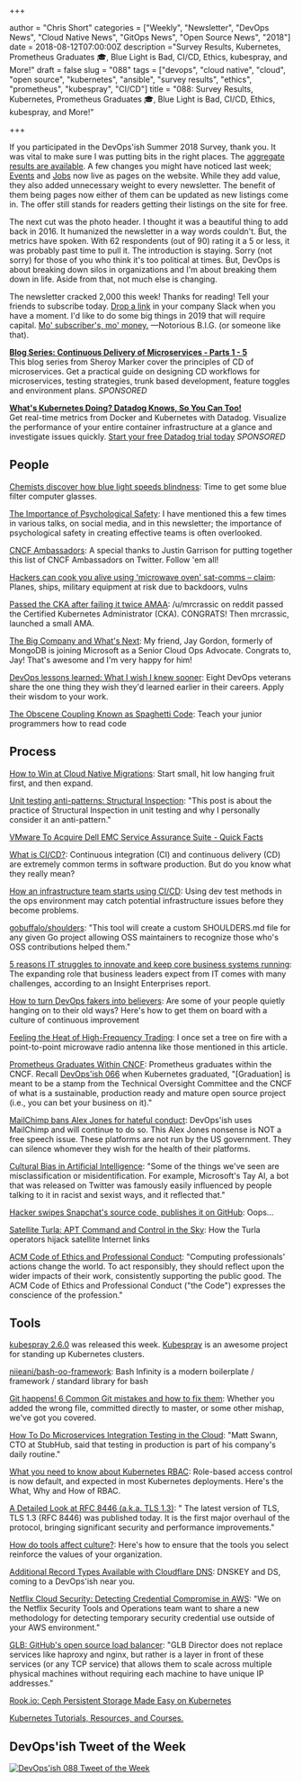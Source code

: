 +++

author = "Chris Short"
categories = ["Weekly", "Newsletter", "DevOps News", "Cloud Native News", "GitOps News", "Open Source News", "2018"]
date = 2018-08-12T07:00:00Z
description ="Survey Results, Kubernetes, Prometheus Graduates 🎓, Blue Light is Bad, CI/CD, Ethics, kubespray, and More!"
draft = false
slug = "088"
tags = ["devops", "cloud native", "cloud", "open source", "kubernetes", "ansible", "survey results", "ethics", "prometheus", "kubespray", "CI/CD"]
title = "088: Survey Results, Kubernetes, Prometheus Graduates 🎓, Blue Light is Bad, CI/CD, Ethics, kubespray, and More!"

+++

If you participated in the DevOps'ish Summer 2018 Survey, thank you. It was vital to make sure I was putting bits in the right places. The [aggregate results are available](https://docs.google.com/forms/d/1XRAHLduV_ssmPPP_CB_Pbw33LMeaurOfOTEsFDoppkQ/viewanalytics). A few changes you might have noticed last week; [Events](/events/) and [Jobs](/jobs/) now live as pages on the website. While they add value, they also added unnecessary weight to every newsletter. The benefit of them being pages now either of them can be updated as new listings come in. The offer still stands for readers getting their listings on the site for free.

The next cut was the photo header. I thought it was a beautiful thing to add back in 2016. It humanized the newsletter in a way words couldn't. But, the metrics have spoken. With 62 respondents (out of 90) rating it a 5 or less, it was probably past time to pull it. The introduction is staying. Sorry (not sorry) for those of you who think it's too political at times. But, DevOps is about breaking down silos in organizations and I'm about breaking them down in life. Aside from that, not much else is changing.

The newsletter cracked 2,000 this week! Thanks for reading! Tell your friends to subscribe today. [Drop a link](/subscribe/) in your company Slack when you have a moment. I'd like to do some big things in 2019 that will require capital. [Mo' subscriber's, mo' money.](/sponsor/) —Notorious B.I.G. (or someone like that).

[**Blog Series: Continuous Delivery of Microservices - Parts 1 - 5**](https://www.gocd.org/tags/cd-for-microservices.html)  
This blog series from Sheroy Marker cover the principles of CD of microservices. Get a practical guide on designing CD workflows for microservices, testing strategies, trunk based development, feature toggles and environment plans. *SPONSORED*

[**What's Kubernetes Doing? Datadog Knows, So You Can Too!**](https://www.datadoghq.com/monitor-kubernetes/?utm_source=Advertisement&utm_medium=Advertisement&utm_campaign=Devopsish-NewsletterKubernetes)  
Get real-time metrics from Docker and Kubernetes with Datadog. Visualize the performance of your entire container infrastructure at a glance and investigate issues quickly. [Start your free Datadog trial today](https://www.datadoghq.com/monitor-kubernetes/?utm_source=Advertisement&utm_medium=Advertisement&utm_campaign=Devopsish-NewsletterKubernetes) *SPONSORED*


## People

[Chemists discover how blue light speeds blindness](https://phys.org/news/2018-08-chemists-blue.html): Time to get some blue filter computer glasses.

[The Importance of Psychological Safety](https://chrisshort.net/the-importance-of-psychological-safety/): I have mentioned this a few times in various talks, on social media, and in this newsletter; the importance of psychological safety in creating effective teams is often overlooked.

[CNCF Ambassadors](https://twitter.com/rothgar/lists/cncf-ambassadors/members): A special thanks to Justin Garrison for putting together this list of CNCF Ambassadors on Twitter. Follow 'em all!

[Hackers can cook you alive using 'microwave oven' sat-comms – claim](https://www.theregister.co.uk/2018/08/10/satellite_communications_microwave_oven_hacking/): Planes, ships, military equipment at risk due to backdoors, vulns

[Passed the CKA after failing it twice AMAA](https://www.reddit.com/r/kubernetes/comments/95k033/passed_the_cka_after_failing_it_twice_amaa/): /u/mrcrassic on reddit passed the Certified Kubernetes Administrator (CKA). CONGRATS! Then mrcrassic, launched a small AMA.

[The Big Company and What's Next](https://medium.com/@jaydestro/the-big-company-and-whats-next-459cd6bcea8d): My friend, Jay Gordon, formerly of MongoDB is joining Microsoft as a Senior Cloud Ops Advocate. Congrats to, Jay! That's awesome and I'm very happy for him!

[DevOps lessons learned: What I wish I knew sooner](https://enterprisersproject.com/article/2018/8/devops-lessons-learned-what-i-wish-i-knew-sooner?page=1): Eight DevOps veterans share the one thing they wish they'd learned earlier in their careers. Apply their wisdom to your work.

[The Obscene Coupling Known as Spaghetti Code](https://queue.acm.org/detail.cfm?ref=rss&id=3265943): Teach your junior programmers how to read code

## Process

[How to Win at Cloud Native Migrations](https://blog.tidalmigrations.com/how-to-win-at-cloud-native-migrations-ab68abff4671): Start small, hit low hanging fruit first, and then expand.

[Unit testing anti-patterns: Structural Inspection](https://enterprisecraftsmanship.com/2016/07/21/unit-testing-anti-patterns-structural-inspection/): "This post is about the practice of Structural Inspection in unit testing and why I personally consider it an anti-pattern."

[VMware To Acquire Dell EMC Service Assurance Suite - Quick Facts](https://www.nasdaq.com/article/vmware-to-acquire-dell-emc-service-assurance-suite--quick-facts-20180809-01292)

[What is CI/CD?](https://opensource.com/article/18/8/what-cicd): Continuous integration (CI) and continuous delivery (CD) are extremely common terms in software production. But do you know what they really mean?

[How an infrastructure team starts using CI/CD](https://opensource.com/article/18/7/infrastructure-team-starts-using-ci-cd): Using dev test methods in the ops environment may catch potential infrastructure issues before they become problems.

[gobuffalo/shoulders](https://github.com/gobuffalo/shoulders): "This tool will create a custom SHOULDERS.md file for any given Go project allowing OSS maintainers to recognize those who's OSS contributions helped them."

[5 reasons IT struggles to innovate and keep core business systems running](https://www.techrepublic.com/article/5-reasons-it-struggles-to-innovate-and-keep-core-business-systems-running/):
The expanding role that business leaders expect from IT comes with many challenges, according to an Insight Enterprises report.

[How to turn DevOps fakers into believers](https://enterprisersproject.com/article/2018/8/how-turn-devops-fakers-believers): Are some of your people quietly hanging on to their old ways? Here's how to get them on board with a culture of continuous improvement

[Feeling the Heat of High-Frequency Trading](https://hackaday.com/2018/08/06/feeling-the-heat-of-high-frequency-trading/): I once set a tree on fire with a point-to-point microwave radio antenna like those mentioned in this article.

[Prometheus Graduates Within CNCF](https://prometheus.io/blog/2018/08/09/prometheus-graduates-within-cncf/): Prometheus graduates within the CNCF. Recall [DevOps'ish 066](/066/) when Kubernetes graduated, "[Graduation] is meant to be a stamp from the Technical Oversight Committee and the CNCF of what is a sustainable, production ready and mature open source project (i.e., you can bet your business on it)."

[MailChimp bans Alex Jones for hateful conduct](https://techcrunch.com/2018/08/07/mailchimp-bans-alex-jones-for-hateful-conduct/): DevOps'ish uses MailChimp and will continue to do so. This Alex Jones nonsense is NOT a free speech issue. These platforms are not run by the US government. They can silence whomever they wish for the health of their platforms.

[Cultural Bias in Artificial Intelligence](https://thenewstack.io/cultural-bias-in-artificial-intelligence/): "Some of the things we've seen are misclassification or misidentification. For example, Microsoft's Tay AI, a bot that was released on Twitter was famously easily influenced by people talking to it in racist and sexist ways, and it reflected that."

[Hacker swipes Snapchat's source code, publishes it on GitHub](https://thenextweb.com/security/2018/08/07/hacker-swipes-snapchats-source-code-publishes-it-on-github/): Oops...

[Satellite Turla: APT Command and Control in the Sky](https://securelist.com/satellite-turla-apt-command-and-control-in-the-sky/72081/): How the Turla operators hijack satellite Internet links

[ACM Code of Ethics and Professional Conduct](https://www.acm.org/code-of-ethics): "Computing professionals' actions change the world. To act responsibly, they should reflect upon the wider impacts of their work, consistently supporting the public good. The ACM Code of Ethics and Professional Conduct ("the Code") expresses the conscience of the profession."

## Tools

[kubespray 2.6.0](https://github.com/kubernetes-incubator/kubespray/releases/tag/v2.6.0) was released this week. [Kubespray](https://github.com/kubernetes-incubator/kubespray) is an awesome project for standing up Kubernetes clusters.

[niieani/bash-oo-framework](https://github.com/niieani/bash-oo-framework): Bash Infinity is a modern boilerplate / framework / standard library for bash

[Git happens! 6 Common Git mistakes and how to fix them](https://about.gitlab.com/2018/08/08/git-happens/): Whether you added the wrong file, committed directly to master, or some other mishap, we've got you covered.

[How To Do Microservices Integration Testing in the Cloud](https://thenewstack.io/how-to-do-microservices-integration-testing-in-the-cloud/): "Matt Swann, CTO at StubHub, said that testing in production is part of his company's daily routine."

[What you need to know about Kubernetes RBAC](https://about.gitlab.com/2018/08/07/understanding-kubernestes-rbac/): Role-based access control is now default, and expected in most Kubernetes deployments. Here's the What, Why and How of RBAC.

[A Detailed Look at RFC 8446 (a.k.a. TLS 1.3)](https://blog.cloudflare.com/rfc-8446-aka-tls-1-3/): " The latest version of TLS, TLS 1.3 (RFC 8446) was published today. It is the first major overhaul of the protocol, bringing significant security and performance improvements."

[How do tools affect culture?](https://opensource.com/article/18/8/how-tools-affect-culture): Here's how to ensure that the tools you select reinforce the values of your organization.

[Additional Record Types Available with Cloudflare DNS](https://blog.cloudflare.com/additional-record-types-available-with-cloudflare-dns/): DNSKEY and DS, coming to a DevOps'ish near you.

[Netflix Cloud Security: Detecting Credential Compromise in AWS](https://medium.com/netflix-techblog/netflix-cloud-security-detecting-credential-compromise-in-aws-9493d6fd373a): "We on the Netflix Security Tools and Operations team want to share a new methodology for detecting temporary security credential use outside of your AWS environment."

[GLB: GitHub's open source load balancer](https://githubengineering.com/glb-director-open-source-load-balancer/): "GLB Director does not replace services like haproxy and nginx, but rather is a layer in front of these services (or any TCP service) that allows them to scale across multiple physical machines without requiring each machine to have unique IP addresses."

[Rook.io: Ceph Persistent Storage Made Easy on Kubernetes](https://www.linkedin.com/pulse/rookio-ceph-persistent-storage-made-easy-kubernetes-gokul-chandra/)

[Kubernetes Tutorials, Resources, and Courses.](https://medium.com/@pavanbelagatti/kubernetes-tutorials-resources-and-courses-d75c0ce56401)

## DevOps'ish Tweet of the Week

[![DevOps'ish 088 Tweet of the Week](https://shortcdn.com/devopsish/088-devopsish-tweet-of-the-week.png)](https://twitter.com/davecheney/status/1028142599750578176)
